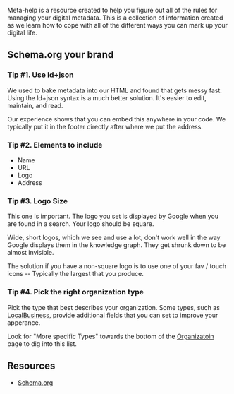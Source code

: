 Meta-help is a resource created to help you figure out all of the rules for managing your digital metadata. This is a collection of information created as we learn how to cope with all of the different ways you can mark up your digital life.

## Schema.org your brand

### Tip #1. Use ld+json

We used to bake metadata into our HTML and found that gets messy fast. Using the ld+json syntax is a much better solution. It's easier to edit, maintain, and read. 

Our experience shows that you can embed this anywhere in your code. We typically put it in the footer directly after where we put the address.

### Tip #2. Elements to include

* Name
* URL
* Logo
* Address

### Tip #3. Logo Size

This one is important. The logo you set is displayed by Google when you are found in a search. Your logo should be square. 

Wide, short logos, which we see and use a lot, don't work well in the way Google displays them in the knowledge graph. They get shrunk down to be almost invisible.

The solution if you have a non-square logo is to use one of your fav / touch icons -- Typically the largest that you produce.

### Tip #4. Pick the right organization type

Pick the type that best describes your organization. Some types, such as [LocalBusiness](http://schema.org/LocalBusiness), provide additional fields that you can set to improve your apperance.

Look for "More specific Types" towards the bottom of the [Organizatoin](http://schema.org/Organization) page to dig into this list.

## Resources

* [Schema.org](http://schema.org/)
